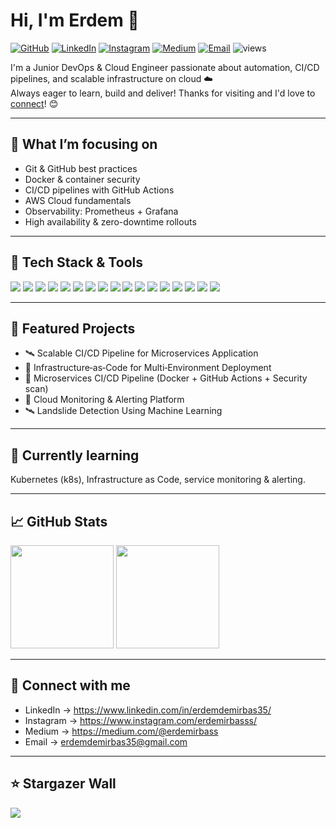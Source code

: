 <h1 align="left">Hi, I'm Erdem 👋</h1>

<p align="left">
  <a href="https://github.com/erdemirbass"><img alt="GitHub" src="https://img.shields.io/badge/GitHub-181717?logo=github&logoColor=white&style=flat" /></a>
  <a href="https://www.linkedin.com/in/erdemdemirbas35/"><img alt="LinkedIn" src="https://img.shields.io/badge/LinkedIn-0A66C2?logo=linkedin&logoColor=white&style=flat" /></a>
  <a href="https://www.instagram.com/erdemirbasss/"><img alt="Instagram" src="https://img.shields.io/badge/Instagram-E4405F?logo=instagram&logoColor=white&style=flat" /></a>
  <a href="https://medium.com/@erdemirbass"><img alt="Medium" src="https://img.shields.io/badge/Medium-000000?logo=medium&logoColor=white&style=flat" /></a>
  <a href="mailto:erdemdemirbas35@gmail.com"><img alt="Email" src="https://img.shields.io/badge/Email-EA4335?logo=gmail&logoColor=white&style=flat" /></a>
  <img alt="views" src="https://komarev.com/ghpvc/?username=erdemirbass&label=Profile%20views&color=0e75b6&style=flat" />
</p>

I'm a Junior DevOps & Cloud Engineer passionate about automation, CI/CD pipelines, and scalable infrastructure on cloud ☁️  
Always eager to learn, build and deliver!
Thanks for visiting and I'd love to [connect](https://www.linkedin.com/in/erdemdemirbas35/?lipi=invite)! 😊

---

## 🧭 What I’m focusing on
- Git & GitHub best practices  
- Docker & container security  
- CI/CD pipelines with GitHub Actions  
- AWS Cloud fundamentals  
- Observability: Prometheus + Grafana  
- High availability & zero-downtime rollouts  

---

## 🔧 Tech Stack & Tools
<p>
  <img src="https://img.shields.io/badge/Bash-121011?style=flat&logo=gnubash&logoColor=4EAA25" />
  <img src="https://img.shields.io/badge/Linux-333?style=flat&logo=linux&logoColor=FCC624" />
  <img src="https://img.shields.io/badge/AWS-232F3E?style=flat&logo=amazonaws&logoColor=white" />
  <img src="https://img.shields.io/badge/Azure-0078D4?style=flat&logo=microsoftazure&logoColor=white" />
  <img src="https://img.shields.io/badge/RabbitMQ-FF6600?style=flat&logo=rabbitmq&logoColor=white" />
  <img src="https://img.shields.io/badge/Redis-DC382D?style=flat&logo=redis&logoColor=white" />
  <img src="https://img.shields.io/badge/Prometheus-E6522C?style=flat&logo=prometheus&logoColor=white" />
  <img src="https://img.shields.io/badge/Grafana-F46800?style=flat&logo=grafana&logoColor=white" />
  <img src="https://img.shields.io/badge/ELK%20Stack-005571?style=flat&logo=elasticsearch&logoColor=white" />
  <img src="https://img.shields.io/badge/Jenkins-D33833?style=flat&logo=jenkins&logoColor=white" />
  <img src="https://img.shields.io/badge/Git-F05032?style=flat&logo=git&logoColor=white" />
  <img src="https://img.shields.io/badge/GitLab%20CI/CD-FC6D26?style=flat&logo=gitlab&logoColor=white" />
  <img src="https://img.shields.io/badge/GitHub%20Actions-2088FF?style=flat&logo=githubactions&logoColor=white" />
  <img src="https://img.shields.io/badge/Ansible-EE0000?style=flat&logo=ansible&logoColor=white" />
  <img src="https://img.shields.io/badge/Terraform-844FBA?style=flat&logo=terraform&logoColor=white" />
  <img src="https://img.shields.io/badge/Docker-2496ED?style=flat&logo=docker&logoColor=white" />
  <img src="https://img.shields.io/badge/Kubernetes-326CE5?style=flat&logo=kubernetes&logoColor=white" />
</p>

---

## 📌 Featured Projects
- 🛰️ Scalable CI/CD Pipeline for Microservices Application
- 🌱 Infrastructure‑as‑Code for Multi‑Environment Deployment
- 🔁 Microservices CI/CD Pipeline (Docker + GitHub Actions + Security scan)
- 💬 Cloud Monitoring & Alerting Platform
- 🛰️ Landslide Detection Using Machine Learning

---

## 🚀 Currently learning
Kubernetes (k8s), Infrastructure as Code, service monitoring & alerting.

---

## 📈 GitHub Stats
<p>
  <img src="https://github-readme-stats.vercel.app/api?username=erdemirbass&show_icons=true&theme=radical" height="165" />
  <img src="https://github-readme-stats.vercel.app/api/top-langs/?username=erdemirbass&layout=compact&theme=radical" height="165" />
</p>

---

## 🤝 Connect with me
- LinkedIn → https://www.linkedin.com/in/erdemdemirbas35/
- Instagram → https://www.instagram.com/erdemirbasss/
- Medium → https://medium.com/@erdemirbass
- Email → erdemdemirbas35@gmail.com

---

## ⭐ Stargazer Wall

<p align="left">
<!-- STARS-WALL:START -->
<a href="https://github.com/erdemirbass" title="@erdemirbass"><img src="https://img.shields.io/badge/@erdemirbass-0E75B6?style=for-the-badge&logo=github&logoColor=white" /></a>
<!-- STARS-WALL:END -->
</p>


